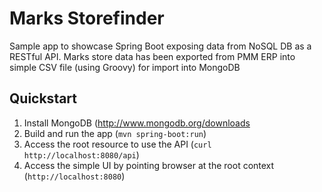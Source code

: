 # Marks Storefinder

Sample app to showcase Spring Boot exposing data from NoSQL DB as a RESTful API.
Marks store data has been exported from PMM ERP into simple CSV file (using Groovy) for import into MongoDB

## Quickstart

1. Install MongoDB (http://www.mongodb.org/downloads
2. Build and run the app (`mvn spring-boot:run`)
3. Access the root resource to use the API (`curl http://localhost:8080/api`)
4. Access the simple UI by pointing browser at the root context (`http://localhost:8080`)